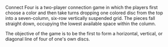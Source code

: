 Connect Four is a two-player connection game in which the players first choose a color and then take turns dropping 
one colored disc from the top into a seven-column, six-row vertically suspended grid.
The pieces fall straight down, occupying the lowest available space within the column.

The objective of the game is to be the first to form a horizontal, vertical, or diagonal line of four of one's own discs.
